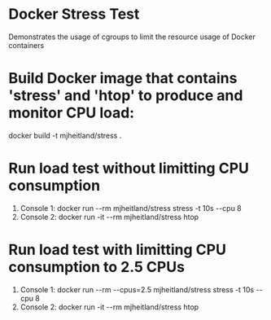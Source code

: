 # Docker Stress Test

Demonstrates the usage of cgroups to limit the resource usage of Docker containers

# Build Docker image that contains 'stress' and 'htop' to produce and monitor CPU load:

docker build -t mjheitland/stress .

# Run load test without limitting CPU consumption

1. Console 1: docker run --rm mjheitland/stress stress -t 10s --cpu 8
2. Console 2: docker run -it --rm mjheitland/stress htop


# Run load test with limitting CPU consumption to 2.5 CPUs

1. Console 1: docker run --rm --cpus=2.5 mjheitland/stress stress -t 10s --cpu 8
2. Console 2: docker run -it --rm mjheitland/stress htop
